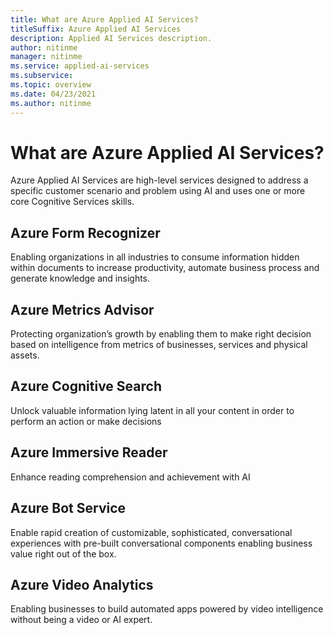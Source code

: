 ```yaml
---
title: What are Azure Applied AI Services?
titleSuffix: Azure Applied AI Services
description: Applied AI Services description.
author: nitinme
manager: nitinme
ms.service: applied-ai-services
ms.subservice:
ms.topic: overview
ms.date: 04/23/2021
ms.author: nitinme
---
```


# What are Azure Applied AI Services?

Azure Applied AI Services are high-level services designed to address a specific customer scenario and problem using AI and uses one or more core Cognitive Services skills. ​

## Azure Form Recognizer

Enabling organizations in all industries to consume information hidden within documents to increase productivity, automate business process and generate knowledge and insights. ​​

## Azure Metrics Advisor

Protecting organization’s growth by enabling them to make right decision based on intelligence from metrics of businesses, services and physical assets.​

## Azure Cognitive Search

Unlock valuable information lying latent in all your content in order to perform an action or make decisions​​

## Azure Immersive Reader

Enhance reading comprehension and achievement with AI

## Azure Bot Service

Enable rapid creation of customizable, sophisticated, conversational experiences with pre-built conversational components enabling business value right out of the box.​

## Azure Video Analytics

Enabling businesses to build automated apps powered by video intelligence without being a video or AI expert. ​​

